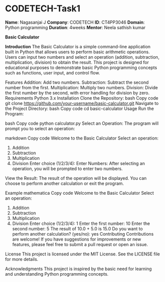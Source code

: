 # CODETECH-Task1
**Name**: Nagasanjai J
**Company**: CODETECH
**ID**:  CT4PP3046
**Domain**:  Python programming
**Duration**: 4weeks
**Mentor**: Neela sathish kumar

**Basic Calculator**

**Introduction**
The Basic Calculator is a simple command-line application built in Python that allows users to perform basic arithmetic operations. Users can input two numbers and select an operation (addition, subtraction, multiplication, division) to obtain the result. This project is designed for educational purposes to demonstrate basic Python programming concepts such as functions, user input, and control flow.

Features
Addition: Add two numbers.
Subtraction: Subtract the second number from the first.
Multiplication: Multiply two numbers.
Division: Divide the first number by the second, with error handling for division by zero.
Requirements
Python 3.x
Installation
Clone the Repository:
bash
Copy code
git clone https://github.com/your-username/basic-calculator.git
Navigate to the Project Directory:
bash
Copy code
cd basic-calculator
Usage
Run the Program:

bash
Copy code
python calculator.py
Select an Operation:
The program will prompt you to select an operation:

markdown
Copy code
Welcome to the Basic Calculator
Select an operation:
1. Addition
2. Subtraction
3. Multiplication
4. Division
Enter choice (1/2/3/4):
Enter Numbers:
After selecting an operation, you will be prompted to enter two numbers.

View the Result:
The result of the operation will be displayed. You can choose to perform another calculation or exit the program.

Example
mathematica
Copy code
Welcome to the Basic Calculator
Select an operation:
1. Addition
2. Subtraction
3. Multiplication
4. Division
Enter choice (1/2/3/4): 1
Enter the first number: 10
Enter the second number: 5
The result of 10.0 + 5.0 is 15.0
Do you want to perform another calculation? (yes/no): yes
Contributing
Contributions are welcome! If you have suggestions for improvements or new features, please feel free to submit a pull request or open an issue.

License
This project is licensed under the MIT License. See the LICENSE file for more details.

Acknowledgments
This project is inspired by the basic need for learning and understanding Python programming concepts.
